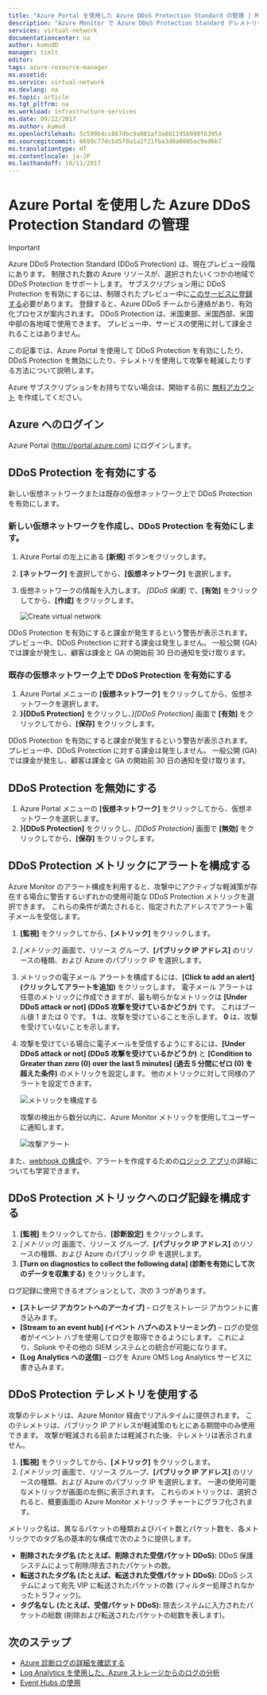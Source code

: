 ```yaml
---
title: "Azure Portal を使用した Azure DDoS Protection Standard の管理 | Microsoft Docs"
description: "Azure Monitor で Azure DDoS Protection Standard テレメトリを使用して攻撃を軽減する方法について説明します。"
services: virtual-network
documentationcenter: na
author: kumudD
manager: timlt
editor: 
tags: azure-resource-manager
ms.assetid: 
ms.service: virtual-network
ms.devlang: na
ms.topic: article
ms.tgt_pltfrm: na
ms.workload: infrastructure-services
ms.date: 09/22/2017
ms.author: kumud
ms.openlocfilehash: 5c599b4cc867dbc9a081af3a081195b998f63954
ms.sourcegitcommit: 6699c77dcbd5f8a1a2f21fba3d0a0005ac9ed6b7
ms.translationtype: HT
ms.contentlocale: ja-JP
ms.lasthandoff: 10/11/2017
---
```

# <a name="manage-azure-ddos-protection-standard-using-the-azure-portal"></a>Azure Portal を使用した Azure DDoS Protection Standard の管理

>[!IMPORTANT]
>Azure DDoS Protection Standard (DDoS Protection) は、現在プレビュー段階にあります。 制限された数の Azure リソースが、選択されたいくつかの地域で DDoS Protection をサポートします。 サブスクリプション用に DDoS Protection を有効にするには、制限されたプレビュー中に[このサービスに登録する](http://aka.ms/ddosprotection)必要があります。 登録すると、Azure DDoS チームから連絡があり、有効化プロセスが案内されます。 DDoS Protection は、米国東部、米国西部、米国中部の各地域で使用できます。 プレビュー中、サービスの使用に対して課金されることはありません。

この記事では、Azure Portal を使用して DDoS Protection を有効にしたり、DDoS Protection を無効にしたり、テレメトリを使用して攻撃を軽減したりする方法について説明します。 

Azure サブスクリプションをお持ちでない場合は、開始する前に [無料アカウント](https://azure.microsoft.com/free/?WT.mc_id=A261C142F) を作成してください。

## <a name="log-in-to-azure"></a>Azure へのログイン

Azure Portal (http://portal.azure.com) にログインします。

## <a name="enable-ddos-protection"></a>DDoS Protection を有効にする

新しい仮想ネットワークまたは既存の仮想ネットワーク上で DDoS Protection を有効にします。

### <a name="create-a-new-virtual-network-and-enable-ddos-protection"></a>新しい仮想ネットワークを作成し、DDoS Protection を有効にします。

1. Azure Portal の左上にある **[新規]** ボタンをクリックします。
2. **[ネットワーク]** を選択してから、**[仮想ネットワーク]** を選択します。
3. 仮想ネットワークの情報を入力します。 *[DDoS 保護]* で、**[有効]** をクリックしてから、**[作成]** をクリックします。

    ![Create virtual network](./media/ddos-protection-manage-portal/ddos-create-vnet.png)   

DDoS Protection を有効にすると課金が発生するという警告が表示されます。 プレビュー中、DDoS Protection に対する課金は発生しません。 一般公開 (GA) では課金が発生し、顧客は課金と GA の開始前 30 日の通知を受け取ります。

### <a name="enable-ddos-protection-on-an-existing-virtual-network"></a>既存の仮想ネットワーク上で DDoS Protection を有効にする 

1. Azure Portal メニューの **[仮想ネットワーク]** をクリックしてから、仮想ネットワークを選択します。
2. **}[DDoS Protection]** をクリックし、*}[DDoS Protection]* 画面で **[有効]** をクリックしてから、**[保存]** をクリックします。 

DDoS Protection を有効にすると課金が発生するという警告が表示されます。 プレビュー中、DDoS Protection に対する課金は発生しません。 一般公開 (GA) では課金が発生し、顧客は課金と GA の開始前 30 日の通知を受け取ります。

## <a name="disable-ddos-protection"></a>DDoS Protection を無効にする

1. Azure Portal メニューの **[仮想ネットワーク]** をクリックしてから、仮想ネットワークを選択します。
2. **}[DDoS Protection]** をクリックし、*[DDoS Protection]* 画面で **[無効]** をクリックしてから、**[保存]** をクリックします。

## <a name="configure-alerts-on-ddos-protection-metrics"></a>DDoS Protection メトリックにアラートを構成する

Azure Monitor のアラート構成を利用すると、攻撃中にアクティブな軽減策が存在する場合に警告するいずれかの使用可能な DDoS Protection メトリックを選択できます。 これらの条件が満たされると、指定されたアドレスでアラート電子メールを受信します。

1. **[監視]** をクリックしてから、**[メトリック]** をクリックします。
2. *[メトリック]* 画面で、リソース グループ、**[パブリック IP アドレス]** のリソースの種類、および Azure のパブリック IP を選択します。
3. メトリックの電子メール アラートを構成するには、**[Click to add an alert] (クリックしてアラートを追加)** をクリックします。 電子メール アラートは任意のメトリックに作成できますが、最も明らかなメトリックは **[Under DDoS attack or not] (DDoS 攻撃を受けているかどうか)** です。 これはブール値 1 または 0 です。 **1** は、攻撃を受けていることを示します。 **0** は、攻撃を受けていないことを示します。
4. 攻撃を受けている場合に電子メールを受信するようにするには、**[Under DDoS attack or not] (DDoS 攻撃を受けているかどうか)** と **[Condition to Greater than zero (0) over the last 5 minutes] (過去 5 分間にゼロ (0) を超えた条件)** のメトリックを設定します。 他のメトリックに対して同様のアラートを設定できます。

    ![メトリックを構成する](./media/ddos-protection-manage-portal/ddos-metrics.png)

    攻撃の検出から数分以内に、Azure Monitor メトリックを使用してユーザーに通知します。

    ![攻撃アラート](./media/ddos-protection-manage-portal/ddos-alert.png) 

また、[webhook の構成](../monitoring-and-diagnostics/insights-webhooks-alerts.md)や、アラートを作成するための[ロジック アプリ](../logic-apps/logic-apps-what-are-logic-apps.md)の詳細についても学習できます。

## <a name="configure-logging-on-ddos-protection-metrics"></a>DDoS Protection メトリックへのログ記録を構成する

1. **[監視]** をクリックしてから、**[診断設定]** をクリックします。
2. *[メトリック]* 画面で、リソース グループ、**[パブリック IP アドレス]** のリソースの種類、および Azure のパブリック IP を選択します。
3. **[Turn on diagnostics to collect the following data] (診断を有効にして次のデータを収集する)** をクリックします。

ログ記録に使用できるオプションとして、次の 3 つがあります。

- **[ストレージ アカウントへのアーカイブ]**  – ログをストレージ アカウントに書き込みます。
- **[Stream to an event hub] (イベント ハブへのストリーミング)** – ログの受信者がイベント ハブを使用してログを取得できるようにします。 これにより、Splunk やその他の SIEM システムとの統合が可能になります。
- **[Log Analytics への送信]** – ログを Azure OMS Log Analytics サービスに書き込みます。

## <a name="use-ddos-protection-telemetry"></a>DDoS Protection テレメトリを使用する

攻撃のテレメトリは、Azure Monitor 経由でリアルタイムに提供されます。 このテレメトリは、パブリック IP アドレスが軽減策のもとにある期間中のみ使用できます。 攻撃が軽減される前または軽減された後、テレメトリは表示されません。

1. **[監視]** をクリックしてから、**[メトリック]** をクリックします。 
2. *[メトリック]* 画面で、リソース グループ、**[パブリック IP アドレス]** のリソースの種類、および Azure のパブリック IP を選択します。 一連の使用可能なメトリックが画面の左側に表示されます。 これらのメトリックは、選択されると、概要画面の Azure Monitor メトリック チャートにグラフ化されます。 

メトリック名は、異なるパケットの種類およびバイト数とパケット数を、各メトリックでのタグ名の基本的な構成で次のように提供します。

- **削除されたタグ名 (たとえば、削除された受信パケット DDoS):** DDoS 保護システムによって削除/除去されたパケットの数。
- **転送されたタグ名 (たとえば、転送された受信パケット DDoS):** DDoS システムによって宛先 VIP に転送されたパケットの数 (フィルター処理されなかったトラフィック)。
- **タグ名なし (たとえば、受信パケット DDoS):** 除去システムに入力されたパケットの総数 (削除および転送されたパケットの総数を表します)。

## <a name="next-steps"></a>次のステップ

- [Azure 診断ログの詳細を確認する](../monitoring-and-diagnostics/monitoring-overview-of-diagnostic-logs.md)
- [Log Analytics を使用した、Azure ストレージからのログの分析](../log-analytics/log-analytics-azure-storage.md)
- [Event Hubs の使用](../event-hubs/event-hubs-csharp-ephcs-getstarted.md)